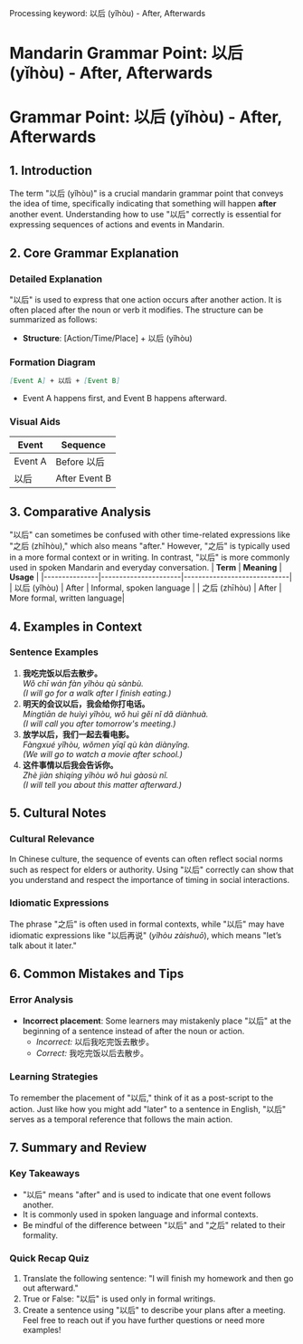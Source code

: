 Processing keyword: 以后 (yǐhòu) - After, Afterwards
# Mandarin Grammar Point: 以后 (yǐhòu) - After, Afterwards
# Grammar Point: 以后 (yǐhòu) - After, Afterwards
## 1. Introduction
The term "以后 (yǐhòu)" is a crucial mandarin grammar point that conveys the idea of time, specifically indicating that something will happen **after** another event. Understanding how to use "以后" correctly is essential for expressing sequences of actions and events in Mandarin.
## 2. Core Grammar Explanation
### Detailed Explanation
"以后" is used to express that one action occurs after another action. It is often placed after the noun or verb it modifies. The structure can be summarized as follows:
- **Structure**: [Action/Time/Place] + 以后 (yǐhòu)
### Formation Diagram
```markdown
[Event A] + 以后 + [Event B]
```
- Event A happens first, and Event B happens afterward.
### Visual Aids
| **Event**      | **Sequence**       |
|----------------|--------------------|
| Event A       | Before 以后       |
| 以后           | After Event B      |
## 3. Comparative Analysis
"以后" can sometimes be confused with other time-related expressions like "之后 (zhīhòu)," which also means "after." However, "之后" is typically used in a more formal context or in writing. In contrast, "以后" is more commonly used in spoken Mandarin and everyday conversation.
| **Term**      | **Meaning**          | **Usage**                   |
|---------------|----------------------|-----------------------------|
| 以后 (yǐhòu)  | After                | Informal, spoken language   |
| 之后 (zhīhòu) | After                | More formal, written language|
## 4. Examples in Context
### Sentence Examples
1.  **我吃完饭以后去散步。**  
   *Wǒ chī wán fàn yǐhòu qù sànbù.*  
   *(I will go for a walk after I finish eating.)*
2.  **明天的会议以后，我会给你打电话。**  
   *Míngtiān de huìyì yǐhòu, wǒ huì gěi nǐ dǎ diànhuà.*  
   *(I will call you after tomorrow's meeting.)*
3.  **放学以后，我们一起去看电影。**  
   *Fàngxué yǐhòu, wǒmen yīqǐ qù kàn diànyǐng.*  
   *(We will go to watch a movie after school.)*
4.  **这件事情以后我会告诉你。**  
   *Zhè jiàn shìqíng yǐhòu wǒ huì gàosù nǐ.*  
   *(I will tell you about this matter afterward.)*
## 5. Cultural Notes
### Cultural Relevance
In Chinese culture, the sequence of events can often reflect social norms such as respect for elders or authority. Using "以后" correctly can show that you understand and respect the importance of timing in social interactions.
### Idiomatic Expressions
The phrase "之后" is often used in formal contexts, while "以后" may have idiomatic expressions like "以后再说" (*yǐhòu zàishuō*), which means "let’s talk about it later."
## 6. Common Mistakes and Tips
### Error Analysis
- **Incorrect placement**: Some learners may mistakenly place "以后" at the beginning of a sentence instead of after the noun or action.
  - *Incorrect:* 以后我吃完饭去散步。
  - *Correct:* 我吃完饭以后去散步。
### Learning Strategies
To remember the placement of "以后," think of it as a post-script to the action. Just like how you might add "later" to a sentence in English, "以后" serves as a temporal reference that follows the main action.
## 7. Summary and Review
### Key Takeaways
- "以后" means "after" and is used to indicate that one event follows another.
- It is commonly used in spoken language and informal contexts.
- Be mindful of the difference between "以后" and "之后" related to their formality.
### Quick Recap Quiz
1. Translate the following sentence: "I will finish my homework and then go out afterward."
2. True or False: "以后" is used only in formal writings.
3. Create a sentence using "以后" to describe your plans after a meeting.
Feel free to reach out if you have further questions or need more examples!
